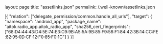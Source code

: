 layout: page
title: "assetlinks.json"
permalink: /.well-known/assetlinks.json


[{
  "relation": ["delegate_permission/common.handle_all_urls"],
  "target": {
    "namespace": "android_app",
    "package_name": "aitok.radio_app.aitok_radio_app",
    "sha256_cert_fingerprints":
    ["68:D4:44:43:D4:5E:74:E3:C9:9B:A5:5A:9B:85:F9:58:F1:84:42:3B:14:CC:FE:82:95:0D:CF:12:F0:85:F0:1C"]
  }
}]